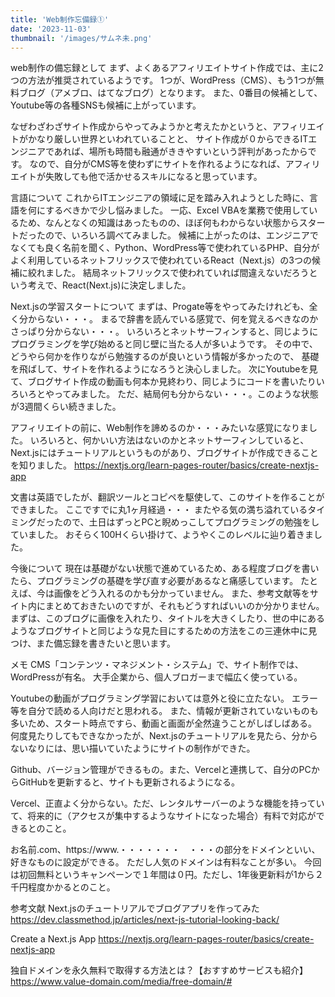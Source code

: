 ```yaml
---
title: 'Web制作忘備録①'
date: '2023-11-03'
thumbnail: '/images/サムネ未.png'
---
```


web制作の備忘録として
まず、よくあるアフィリエイトサイト作成では、主に2つの方法が推奨されているようです。
1つが、WordPress（CMS）、もう1つが無料ブログ（アメブロ、はてなブログ）となります。
また、0番目の候補として、Youtube等の各種SNSも候補に上がっています。

なぜわざわざサイト作成からやってみようかと考えたかというと、アフィリエイトがかなり厳しい世界といわれていることと、
サイト作成が０からできるITエンジニアであれば、場所も時間も融通がききやすいという評判があったからです。
なので、自分がCMS等を使わずにサイトを作れるようになれば、アフィリエイトが失敗しても他で活かせるスキルになると思っています。

言語について
これからITエンジニアの領域に足を踏み入れようとした時に、言語を何にするべきかで少し悩みました。
一応、Excel VBAを業務で使用しているため、なんとなくの知識はあったものの、ほぼ何もわからない状態からスタートだったので、いろいろ調べてみました。
候補に上がったのは、エンジニアでなくても良く名前を聞く、Python、WordPress等で使われているPHP、自分がよく利用しているネットフリックスで使われているReact（Next.js）の3つの候補に絞れました。
結局ネットフリックスで使われていれば間違えないだろうという考えで、React(Next.js)に決定しました。

Next.jsの学習スタートについて
まずは、Progate等をやってみたけれども、全く分からない・・・。
まるで辞書を読んでいる感覚で、何を覚えるべきなのかさっぱり分からない・・・。
いろいろとネットサーフィンすると、同じようにプログラミングを学び始めると同じ壁に当たる人が多いようです。
その中で、どうやら何かを作りながら勉強するのが良いという情報が多かったので、
基礎を飛ばして、サイトを作れるようになろうと決心しました。
次にYoutubeを見て、ブログサイト作成の動画も何本か見終わり、同じようにコードを書いたりいろいろとやってみました。
ただ、結局何も分からない・・・。このような状態が3週間くらい続きました。

アフィリエイトの前に、Web制作を諦めるのか・・・みたいな感覚になりました。
いろいろと、何かいい方法はないのかとネットサーフィンしていると、
Next.jsにはチュートリアルというものがあり、ブログサイトが作成できることを知りました。
https://nextjs.org/learn-pages-router/basics/create-nextjs-app

文書は英語でしたが、翻訳ツールとコピペを駆使して、このサイトを作ることができました。
ここですでに丸1ヶ月経過・・・
またやる気の満ち溢れているタイミングだったので、土日はずっとPCと睨めっこしてプログラミングの勉強をしていました。
おそらく100Hくらい掛けて、ようやくこのレベルに辿り着きました。

今後について
現在は基礎がない状態で進めているため、ある程度ブログを書いたら、プログラミングの基礎を学び直す必要があるなと痛感しています。
たとえば、今は画像をどう入れるのかも分かっていません。
また、参考文献等をサイト内にまとめておきたいのですが、それもどうすればいいのか分かりません。
まずは、このブログに画像を入れたり、タイトルを大きくしたり、世の中にあるようなブログサイトと同じような見た目にするための方法をこの三連休中に見つけ、また備忘録を書きたいと思います。

メモ
CMS「コンテンツ・マネジメント・システム」で、サイト制作では、WordPressが有名。
大手企業から、個人ブロガーまで幅広く使っている。

Youtubeの動画がプログラミング学習においては意外と役に立たない。
エラー等を自分で読める人向けだと思われる。
また、情報が更新されていないものも多いため、スタート時点ですら、動画と画面が全然違うことがしばしばある。
何度見たりしてもできなかったが、Next.jsのチュートリアルを見たら、分からないなりには、思い描いていたようにサイトの制作ができた。

Github、バージョン管理ができるもの。また、Vercelと連携して、自分のPCからGitHubを更新すると、サイトも更新されるようになる。

Vercel、正直よく分からない。ただ、レンタルサーバーのような機能を持っていて、将来的に（アクセスが集中するようなサイトになった場合）有料で対応ができるとのこと。

お名前.com、https://www.・・・・・・・　・・・の部分をドメインといい、好きなものに設定ができる。
ただし人気のドメインは有料なことが多い。
今回は初回無料というキャンペーンで１年間は０円。ただし、1年後更新料が1から２千円程度かかるとのこと。

参考文献
Next.jsのチュートリアルでブログアプリを作ってみた
https://dev.classmethod.jp/articles/next-js-tutorial-looking-back/

Create a Next.js App
https://nextjs.org/learn-pages-router/basics/create-nextjs-app

独自ドメインを永久無料で取得する方法とは？【おすすめサービスも紹介】
https://www.value-domain.com/media/free-domain/#